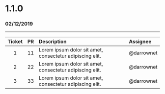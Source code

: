 # 1.1.0
### 02/12/2019
---
| Ticket | PR  | Description                                              | Assignee          |
| :----: |:---:| :------------------------------------------------------- | :---------------- |
| 1      | 11  | Lorem ipsum dolor sit amet, consectetur adipiscing elit. | @darrownet        |
| 2      | 22  | Lorem ipsum dolor sit amet, consectetur adipiscing elit. | @darrownet        |
| 3      | 33  | Lorem ipsum dolor sit amet, consectetur adipiscing elit. | @darrownet        |
